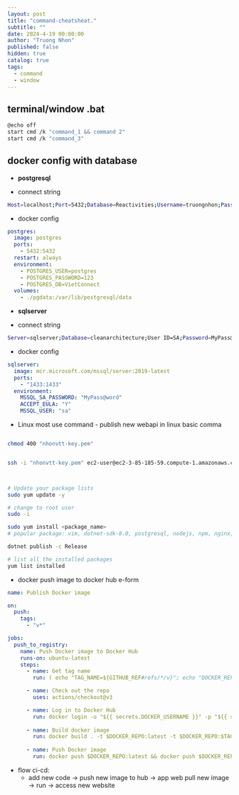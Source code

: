 ```yaml
---
layout: post
title: "command-cheatsheat."
subtitle: ""
date: 2024-4-19 00:00:00
author: "Truong Nhon"
published: false
hidden: true
catalog: true
tags:
  - command
  - window
---
```


## terminal/window .bat

```bash
@echo off
start cmd /k "command_1 && command 2"
start cmd /k "command_3"
```

## docker config with database

- **postgresql**

- connect string

```bash
Host=localhost;Port=5432;Database=Reactivities;Username=truongnhon;Password=123;
```

- docker config

```yaml
postgres:
  image: postgres
  ports:
    - 5432:5432
  restart: always
  environment:
    - POSTGRES_USER=postgres
    - POSTGRES_PASSWORD=123
    - POSTGRES_DB=VietConnect
  volumes:
    - ./pgdata:/var/lib/postgresql/data
```

- **sqlserver**

- connect string

```bash
Server=sqlserver;Database=cleanarchitecture;User ID=SA;Password=MyPass@word;TrustServerCertificate=True
```

- docker config

```yaml
sqlserver:
  image: mcr.microsoft.com/mssql/server:2019-latest
  ports:
    - "1433:1433"
  environment:
    MSSQL_SA_PASSWORD: "MyPass@word"
    ACCEPT_EULA: "Y"
    MSSQL_USER: "sa"
```

- Linux most use command - publish new webapi in linux basic comma

```bash

chmod 400 "nhonvtt-key.pem"


ssh -i "nhonvtt-key.pem" ec2-user@ec2-3-85-185-59.compute-1.amazonaws.com



# Update your package lists
sudo yum update -y

# change to root user
sudo -i

sudo yum install <package_name>
# popular package: vim, dotnet-sdk-8.0, postgresql, nodejs, npm, nginx, docker-ce, git

dotnet publish -c Release

# list all the installed packages
yum list installed

```

- docker push image to docker hub e-form

```yaml
name: Publish Docker image

on:
  push:
    tags:
      - "v*"

jobs:
  push_to_registry:
    name: Push Docker image to Docker Hub
    runs-on: ubuntu-latest
    steps:
      - name: Get tag name
        run: ( echo "TAG_NAME=${GITHUB_REF#refs/*/v}"; echo "DOCKER_REPO=${{secrets.DOCKER_REPO}}") >> $GITHUB_ENV

      - name: Check out the repo
        uses: actions/checkout@v3

      - name: Log in to Docker Hub
        run: docker login -u "${{ secrets.DOCKER_USERNAME }}" -p "${{ secrets.DOCKER_ACCESS_TOKEN }}"
      
      - name: Build docker image
        run: docker build . -t $DOCKER_REPO:latest -t $DOCKER_REPO:$TAG_NAME
      
      - name: Push Docker image
        run: docker push $DOCKER_REPO:latest && docker push $DOCKER_REPO:$TAG_NAME
```

- flow ci-cd:
  - add new code -> push new image to hub -> app web pull new image -> run -> access new website
